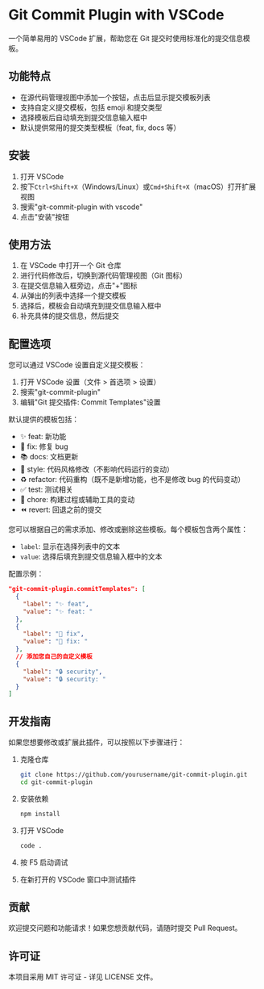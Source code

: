 # Git Commit Plugin with VSCode

一个简单易用的 VSCode 扩展，帮助您在 Git 提交时使用标准化的提交信息模板。

## 功能特点

- 在源代码管理视图中添加一个按钮，点击后显示提交模板列表
- 支持自定义提交模板，包括 emoji 和提交类型
- 选择模板后自动填充到提交信息输入框中
- 默认提供常用的提交类型模板（feat, fix, docs 等）

## 安装

1. 打开 VSCode
2. 按下`Ctrl+Shift+X`（Windows/Linux）或`Cmd+Shift+X`（macOS）打开扩展视图
3. 搜索"git-commit-plugin with vscode"
4. 点击"安装"按钮

## 使用方法

1. 在 VSCode 中打开一个 Git 仓库
2. 进行代码修改后，切换到源代码管理视图（Git 图标）
3. 在提交信息输入框旁边，点击"+"图标
4. 从弹出的列表中选择一个提交模板
5. 选择后，模板会自动填充到提交信息输入框中
6. 补充具体的提交信息，然后提交

## 配置选项

您可以通过 VSCode 设置自定义提交模板：

1. 打开 VSCode 设置（文件 > 首选项 > 设置）
2. 搜索"git-commit-plugin"
3. 编辑"Git 提交插件: Commit Templates"设置

默认提供的模板包括：

- ✨ feat: 新功能
- 🐛 fix: 修复 bug
- 📚 docs: 文档更新
- 💄 style: 代码风格修改（不影响代码运行的变动）
- ♻️ refactor: 代码重构（既不是新增功能，也不是修改 bug 的代码变动）
- ✅ test: 测试相关
- 🚀 chore: 构建过程或辅助工具的变动
- ⏪️ revert: 回退之前的提交

您可以根据自己的需求添加、修改或删除这些模板。每个模板包含两个属性：

- `label`: 显示在选择列表中的文本
- `value`: 选择后填充到提交信息输入框中的文本

配置示例：

```json
"git-commit-plugin.commitTemplates": [
  {
    "label": "✨ feat",
    "value": "✨ feat: "
  },
  {
    "label": "🐛 fix",
    "value": "🐛 fix: "
  },
  // 添加您自己的自定义模板
  {
    "label": "🔒 security",
    "value": "🔒 security: "
  }
]
```

## 开发指南

如果您想要修改或扩展此插件，可以按照以下步骤进行：

1. 克隆仓库

   ```bash
   git clone https://github.com/yourusername/git-commit-plugin.git
   cd git-commit-plugin
   ```

2. 安装依赖

   ```bash
   npm install
   ```

3. 打开 VSCode

   ```bash
   code .
   ```

4. 按 F5 启动调试

5. 在新打开的 VSCode 窗口中测试插件

## 贡献

欢迎提交问题和功能请求！如果您想贡献代码，请随时提交 Pull Request。

## 许可证

本项目采用 MIT 许可证 - 详见 LICENSE 文件。

